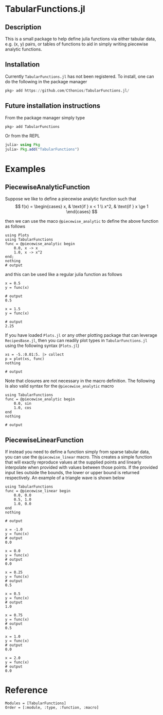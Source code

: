# TabularFunctions.jl

## Description
This is a small package to help define julia functions via
either tabular data, e.g. (x, y) pairs, or tables of functions
to aid in simply writing piecewise analytic functions.

## Installation
Currently ```TabularFunctions.jl``` has not been registered. To install, one
can do the following in the package manager
```julia
pkg> add https://github.com/Cthonios/TabularFunctions.jl/
```

## Future installation instructions
From the package manager simply type
```julia
pkg> add TabularFunctions
```

Or from the REPL
```julia
julia> using Pkg
julia> Pkg.add("TabularFunctions") 
```

# Examples

## PiecewiseAnalyticFunction
Suppose we like to define a piecewise analytic function such that
$$
f(x) =
\begin{cases}
x, & \text{if } x < 1 \\
x^2, & \text{if } x \ge 1
\end{cases}
$$

then we can use the maco ```@piecewise_analytic``` to define the above function as follows

```jldoctest analytic
using Plots
using TabularFunctions
func = @piecewise_analytic begin
    0.0, x -> x
    1.0, x -> x^2
end;
nothing
# output

```

and this can be used like a regular julia function as follows
```jldoctest analytic
x = 0.5
y = func(x)

# output
0.5
```

```jldoctest analytic
x = 1.5
y = func(x)

# output
2.25
```

If you have loaded ```Plots.jl``` or any other plotting package that can leverage ```RecipesBase.jl```, then you can readily plot types in ```TabularFunctions.jl``` using the following syntax (```Plots.jl```)
```jldoctest analytic
xs = -5.:0.01:5. |> collect
p = plot(xs, func)
nothing

# output

```

Note that closures are not necessary in the macro definition. The following is also valid syntax for the ```@piecewise_analytic``` macro
```jldoctest; output=false 
using TabularFunctions
func = @piecewise_analytic begin
    0.0, sin
    1.0, cos
end
nothing

# output

```

## PiecewiseLinearFunction
If instead you need to define a function simply from sparse tabular data, you can use the ```@piecewise_linear``` macro. This creates a simple function that will exactly reproduce values at the supplied points and linearly interpolate when provided with values between those points. If the provided input lies outside the bounds, the lower or upper bound is returned respectively. An example of a triangle wave is shown below

```jldoctest linear
using TabularFunctions
func = @piecewise_linear begin
    0.0, 0.0
    0.5, 1.0
    1.0, 0.0
end
nothing

# output

```

```jldoctest linear
x = -1.0
y = func(x)
# output
0.0
```
```jldoctest linear
x = 0.0
y = func(x)
# output
0.0
```
```jldoctest linear
x = 0.25
y = func(x)
# output
0.5
```
```jldoctest linear
x = 0.5
y = func(x)
# output
1.0
```
```jldoctest linear
x = 0.75
y = func(x)
# output
0.5
```
```jldoctest linear
x = 1.0
y = func(x)
# output
0.0
```
```jldoctest linear
x = 2.0
y = func(x)
# output
0.0
```

# Reference
```@autodocs
Modules = [TabularFunctions]
Order = [:module, :type, :function, :macro]
```

